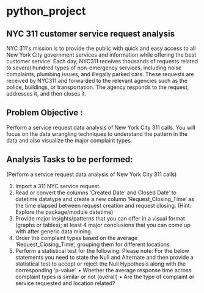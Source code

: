 # python_project
## NYC 311 customer service request analysis
NYC 311's mission is to provide the public with quick and easy access to all New York City government services and information while offering the best customer service. Each day, NYC311 receives thousands of requests related to several hundred types of non-emergency services, including noise complaints, plumbing issues, and illegally parked cars. These requests are received by NYC311 and forwarded to the relevant agencies such as the police, buildings, or transportation. The agency responds to the request, addresses it, and then closes it.
## Problem Objective :
Perform a service request data analysis of New York City 311 calls. You will focus on the data wrangling techniques to understand the pattern in the data and also visualize the major complaint types.

## Analysis Tasks to be performed:
(Perform a service request data analysis of New York City 311 calls)

1. Import a 311 NYC service request.
2. Read or convert the columns ‘Created Date’ and Closed Date’ to datetime datatype and create a new column ‘Request_Closing_Time’ as the time elapsed between request creation and request closing. (Hint: Explore the package/module datetime)
3. Provide major insights/patterns that you can offer in a visual format (graphs or tables); at least 4 major conclusions that you can come up with after generic data mining.
4. Order the complaint types based on the average ‘Request_Closing_Time’, grouping them for different locations.
5. Perform a statistical test for the following:
Please note: For the below statements you need to state the Null and Alternate and then provide a statistical test to accept or reject the Null Hypothesis along with the corresponding ‘p-value’.
• Whether the average response time across complaint types is similar or not (overall)
• Are the type of complaint or service requested and location related?
